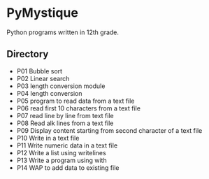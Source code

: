 # PyMystique
Python programs written in 12th grade.

## Directory

* P01 Bubble sort
* P02 Linear search
* P03 length conversion module
* P04 length conversion
* P05 program to read data from a text file
* P06 read first 10 characters from a text file
* P07 read line by line from text file
* P08 Read alk lines from a text file
* P09 Display content starting from second character of a text file
* P10 Write in a text file
* P11 Write numeric data in a text file
* P12 Write a list using writelines
* P13 Write a program using with
* P14 WAP to add data to existing file
